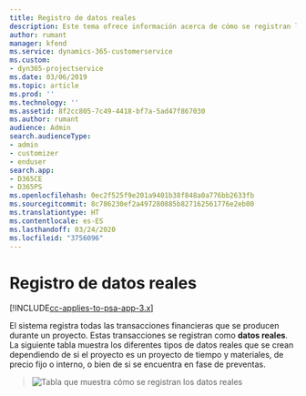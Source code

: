 ```yaml
---
title: Registro de datos reales
description: Este tema ofrece información acerca de cómo se registran los datos reales.
author: rumant
manager: kfend
ms.service: dynamics-365-customerservice
ms.custom:
- dyn365-projectservice
ms.date: 03/06/2019
ms.topic: article
ms.prod: ''
ms.technology: ''
ms.assetid: 8f2cc805-7c49-4418-bf7a-5ad47f867030
ms.author: rumant
audience: Admin
search.audienceType:
- admin
- customizer
- enduser
search.app:
- D365CE
- D365PS
ms.openlocfilehash: 0ec2f525f9e201a9401b38f848a0a776bb2633fb
ms.sourcegitcommit: 8c786230ef2a497280885b827162561776e2eb00
ms.translationtype: HT
ms.contentlocale: es-ES
ms.lasthandoff: 03/24/2020
ms.locfileid: "3756096"
---
```

# <a name="recording-actuals"></a>Registro de datos reales 

[!INCLUDE[cc-applies-to-psa-app-3.x](../includes/cc-applies-to-psa-app-3x.md)]

El sistema registra todas las transacciones financieras que se producen durante un proyecto. Estas transacciones se registran como **datos reales**. La siguiente tabla muestra los diferentes tipos de datos reales que se crean dependiendo de si el proyecto es un proyecto de tiempo y materiales, de precio fijo o interno, o bien de si se encuentra en fase de preventas.

> ![Tabla que muestra cómo se registran los datos reales](media/advanced-table2.png)
